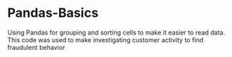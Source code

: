 # Pandas-Basics
Using Pandas for grouping and sorting cells to make it easier to read data. This code was used to make investigating customer activity to find fraudulent behavior
